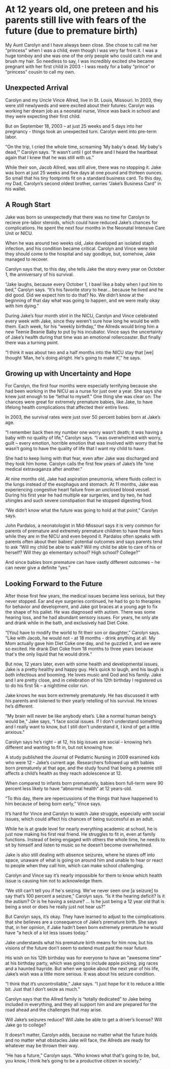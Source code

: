 # At 12 years old, one preteen and his parents still live with fears of the future (due to premature birth)

My Aunt Carolyn and I have always been close. She chose to call me her “princess” when I was a child, even though I was very far from it. I was a huge tomboy and she was one of the only people who could catch me and brush my hair. So needless to say, I was incredibly excited she became pregnant with her first child in 2003 - I was ready for a baby “prince” or “princess” cousin to call my own. 

## Unexpected Arrival 

Carolyn and my Uncle Vince Allred, live in St. Louis, Missouri. In 2003, they were still newlyweds and were excited about their futures: Carolyn was working her dream job as a neonatal nurse, Vince was back in school and they were expecting their first child. 

But on September 18, 2003 – at just 25 weeks and 5 days into her pregnancy - things took an unexpected turn. Carolyn went into pre-term labor.

“On the trip, I cried the whole time, screaming ‘My baby's dead. My baby's dead,’” Carolyn says. “It wasn’t until I got there and I heard the heartbeat again that I knew that he was still with us.” 

While their son, Jacob Allred, was still alive, there was no stopping it. Jake was born at just 25 weeks and five days at one pound and thirteen ounces. So small that his tiny footprints fit on a standard business card. To this day, my Dad, Carolyn’s second oldest brother, carries “Jake’s Business Card” in his wallet. 

## A Rough Start 

Jake was born so unexpectedly that there was no time for Carolyn to recieve pre-labor steroids, which could have reduced Jake’s chances for complications. He spent the next four months in the Neonatal Intensive Care Unit or NICU.

When he was around two weeks old, Jake developed an isolated staph infection, and his condition became critical. Carolyn and Vince were told they should come to the hospital and say goodbye, but, somehow, Jake managed to recover. 

Carolyn says that, to this day, she tells Jake the story every year on October 1, the anniversary of his survival. 

“Jake laughs, because every October 1, I bawl like a baby when I put him to bed,” Carolyn says. “It’s his favorite story to hear… because he lived and he did good. Did we expect him to do that? No. We didn’t know at the beginning of that day what was going to happen, and we were really okay with him dying.” 

During Jake’s four month stint in the NICU, Carolyn and Vince celebrated every week with Jake, since they weren’t sure how long he would be with them. Each week, for his “weekly birthday,” the Allreds would bring him a new Teenie Beanie Baby to put by his incubator. Vince says the uncertainty of Jake’s health during that time was an emotional rollercoaster. But finally there was a turning point. 

“I think it was about two and a half months into the NICU stay that [we] thought ‘Man, he's doing alright. He's going to make it’,” he says.

## Growing up with Uncertainty and Hope

For Carolyn, the first four months were especially terrifying because she had been working in the NICU as a nurse for just over a year. She says she knew just enough to be “lethal to myself.” One thing she was clear on: The chances were great for extremely premature babies, like Jake, to have lifelong health complications that affected their entire lives. 

In 2003, the survival rates were just over 50 percent babies born at Jake’s age. 

“I remember back then my number one worry wasn’t death; it was having a baby with no quality of life,” Carolyn says. “I was overwhelmed with worry, guilt – every emotion, horrible emotion that was involved with worry that he wasn’t going to have the quality of life that I want my child to have. 

She had to keep living with that fear, even after Jake was discharged and they took him home. Carolyn calls the first few years of Jake’s life “one medical extravaganza after another.” 

At nine months old, Jake had aspiration pneumonia, where fluids collect in the lungs instead of the esophagus and stomach. At 11 months, Jake was experiencing congestive heart failure from an unclosed blood vessel. During his first year he had multiple ear surgeries, and by two, he had shingles and such severe constipation that he stopped digesting food. 

“We didn’t know what the future was going to hold at that point,” Carolyn says. 

John Pardalos, a neonatologist in Mid-Missouri says it is very common for parents of premature and extremely premature children to have these fears while they are in the NICU and even beyond it. Pardalos often speaks with parents often about their babies’ potential outcomes and says parents tend to ask “Will my child be able to walk? Will my child be able to care of his or herself? Will they go elementary school? High school? College?” 

And since babies born premature can have vastly different outcomes – he can never give a definite “yes.” 

## Looking Forward to the Future

After those first few years, the medical issues became less serious, but they never stopped. Ear and eye surgeries continued, he had to go to therapies for behavior and development, and Jake got braces at a young age to fix the shape of his pallet. He was diagnosed with autism. There was some hearing loss, and he had abundant sensory issues. For years, he only ate and drank while in the bath, and exclusively had Diet Coke. 

“[You] have to modify the world to fit their son or daughter,” Carolyn says. “Like with Jacob, he would not - at 18 months - drink anything at all. My Mom actually gave him Diet Coke one day, and he guzzled it, and we were so excited. He drank Diet Coke from 18 months to three years because that's the only liquid that he would drink.” 

But now, 12 years later, even with some health and developmental issues, Jake is a pretty healthy and happy guy. He’s quick to laugh, and his laugh is both infectious and booming. He loves music and God and his family. Jake and I are pretty close, and in celebration of his 12th birthday I registered us to do his first 5k – a nighttime color run. 

Jake knows he was born extremely prematurely. He has discussed it with his parents and listened to their yearly retelling of his survival. He knows he’s different. 

“My brain will never be like anybody else’s. Like a normal human being’s would be,” Jake says, “I face social issues. If I don't understand something and I really want to know, but I still don't understand it, I kind of get a little anxious.”

Carolyn says he’s right – at 12, his big issues are social – knowing he’s different and wanting to fit in, but not knowing how.

A study published the Journal of Pediatric Nursing in 2009 examined kids who were 12 - Jake’s current age. Researchers followed up with babies born prematurely at that age, and the study found that being a preemie still affects a child’s health as they reach adolescence at 12. 

When compared to infants born prematurely, babies born full-term were 90 percent less likely to have “abnormal health” at 12 years-old. 

“To this day, there are repercussions of the things that have happened to him because of being born early,” Vince says. 

It’s hard for Vince and Carolyn to watch Jake struggle, especially with social issues, which could affect his chances of being successful as an adult.  

While he is at grade level for nearly everything academic at school, he is just now making his first real friend. He struggles to fit in, even at family functions. Instead of being engaged with others the whole time, he needs to sit by himself and listen to music so he doesn’t become overwhelmed. 

Jake is also still dealing with absence seizures, where he stares off into space, unaware of what is going on around him and unable to hear or react to people when they call him, which can make school challenging.  

Carolyn and Vince say it’s nearly impossible for them to know which health issue is causing him not to acknowledge them.   

“We still can’t tell you if he's seizing. We've never seen one [a seizure] to say that’s 100 percent a seizure,” Carolyn says. “Is it the hearing deficit? Is it the autism? Or is he having a seizure? … Is he just being a 12 year old that is being a snot or does he really just not hear us?”

But Carolyn says, it’s okay. They have learned to adjust to the complications that she believes are a consequence of Jake’s premature birth. She says that, in her opinion, if Jake hadn’t been born extremely premature he would have “a heck of a lot less issues today.” 

Jake understands what his premature birth means for him now, but his visions of the future don’t seem to extend must past the near future. 

His wish on his 12th birthday was for everyone to have an “awesome time” at his birthday party, which was going to include apple picking, pig races and a haunted hayride. But when we spoke about the next year of his life, Jake’s wish was a little more serious. It was about his seizure condition. 

“I think that it’s uncontrollable,” Jake says. “I just hope for it to reduce a little bit. Just that I don’t seize as much.” 

Carolyn says that the Allred family is “totally dedicated” to Jake being included in everything, and they all support him and are prepared for the road ahead and the challenges that may arise. 

Will Jake’s seizures reduce? Will Jake be able to get a driver’s license? Will Jake go to college?

It doesn’t matter, Carolyn adds, because no matter what the future holds and no matter what obstacles Jake will face, the Allreds are ready for whatever may be thrown their way.

“He has a future,” Carolyn says. “Who knows what that's going to be, but, you know, I think he’s going to be a productive citizen in society.” 
